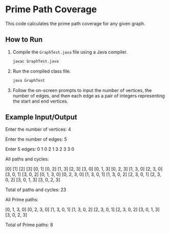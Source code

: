 # Prime Path Coverage

This code calculates the prime path coverage for any given graph.

## How to Run

1. Compile the `GraphTest.java` file using a Java compiler.

   ```sh
   javac GraphTest.java
   ```

2. Run the compiled class file.

   ```sh
   java GraphTest
   ```

3. Follow the on-screen prompts to input the number of vertices, the number of edges, and then each edge as a pair of integers representing the start and end vertices.

## Example Input/Output

Enter the number of vertices: 4

Enter the number of edges: 5

Enter 5 edges: 0 1 0 2 1 3 2 3 3 0

All paths and cycles:

[0]
[1]
[2]
[3]
[0, 1]
[0, 2]
[1, 3]
[2, 3]
[3, 0]
[0, 1, 3]
[0, 2, 3]
[1, 3, 0]
[2, 3, 0]
[3, 0, 1]
[3, 0, 2]
[0, 1, 3, 0]
[0, 2, 3, 0]
[1, 3, 0, 1]
[1, 3, 0, 2]
[2, 3, 0, 1]
[2, 3, 0, 2]
[3, 0, 1, 3]
[3, 0, 2, 3]

Total of paths and cycles: 23

All Prime paths:

[0, 1, 3, 0]
[0, 2, 3, 0]
[1, 3, 0, 1]
[1, 3, 0, 2]
[2, 3, 0, 1]
[2, 3, 0, 2]
[3, 0, 1, 3]
[3, 0, 2, 3]

Total of Prime paths: 8
